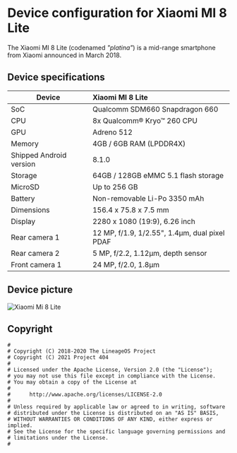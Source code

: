 Device configuration for Xiaomi MI 8 Lite
=========================================

The Xiaomi MI 8 Lite (codenamed _"platina"_) is a mid-range smartphone from Xiaomi announced in March 2018.

## Device specifications

| Device                  | Xiaomi MI 8 Lite                                            |
| ----------------------- | :---------------------------------------------------------- |
| SoC                     | Qualcomm SDM660 Snapdragon 660                              |
| CPU                     | 8x Qualcomm® Kryo™ 260 CPU                                  |
| GPU                     | Adreno 512                                                  |
| Memory                  | 4GB / 6GB RAM (LPDDR4X)                                     |
| Shipped Android version | 8.1.0                                                       |
| Storage                 | 64GB / 128GB eMMC 5.1 flash storage                         |
| MicroSD                 | Up to 256 GB                                                |
| Battery                 | Non-removable Li-Po 3350 mAh                                |
| Dimensions              | 156.4 x 75.8 x 7.5 mm                                       |
| Display                 | 2280 x 1080 (19:9), 6.26 inch                               |
| Rear camera 1           | 12 MP, f/1.9, 1/2.55", 1.4µm, dual pixel PDAF               |
| Rear camera 2           | 5 MP, f/2.2, 1.12µm, depth sensor                           |
| Front camera 1          | 24 MP, f/2.0, 1.8µm                                         |

## Device picture

![Xiaomi Mi 8 Lite ](https://i.imgur.com/0ffufJ1.png "Xiaomi MI 8 Lite")

## Copyright

```
#
# Copyright (C) 2018-2020 The LineageOS Project
# Copyright (C) 2021 Project 404
#
# Licensed under the Apache License, Version 2.0 (the "License");
# you may not use this file except in compliance with the License.
# You may obtain a copy of the License at
#
#      http://www.apache.org/licenses/LICENSE-2.0
#
# Unless required by applicable law or agreed to in writing, software
# distributed under the License is distributed on an "AS IS" BASIS,
# WITHOUT WARRANTIES OR CONDITIONS OF ANY KIND, either express or implied.
# See the License for the specific language governing permissions and
# limitations under the License.
#
